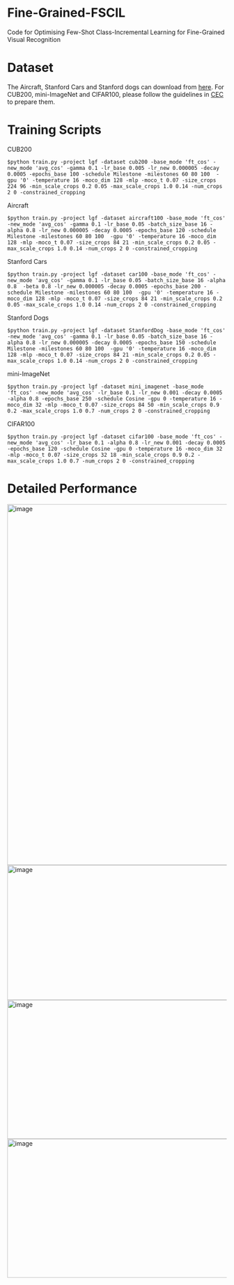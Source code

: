 # Fine-Grained-FSCIL
Code for Optimising Few-Shot Class-Incremental Learning for Fine-Grained Visual Recognition
# Dataset
The Aircraft, Stanford Cars and Stanford dogs can download from [here](https://github.com/zichengpan/PFR). For CUB200, mini-ImageNet and CIFAR100, please follow the guidelines in [CEC](https://github.com/icoz69/CEC-CVPR2021) to prepare them.
# Training Scripts
CUB200
```
$python train.py -project lgf -dataset cub200 -base_mode 'ft_cos' -new_mode 'avg_cos' -gamma 0.1 -lr_base 0.005 -lr_new 0.000005 -decay 0.0005 -epochs_base 100 -schedule Milestone -milestones 60 80 100  -gpu '0' -temperature 16 -moco_dim 128 -mlp -moco_t 0.07 -size_crops 224 96 -min_scale_crops 0.2 0.05 -max_scale_crops 1.0 0.14 -num_crops 2 0 -constrained_cropping
```
Aircraft
```
$python train.py -project lgf -dataset aircraft100 -base_mode 'ft_cos' -new_mode 'avg_cos' -gamma 0.1 -lr_base 0.05 -batch_size_base 16 -alpha 0.8 -lr_new 0.000005 -decay 0.0005 -epochs_base 120 -schedule Milestone -milestones 60 80 100  -gpu '0' -temperature 16 -moco_dim 128 -mlp -moco_t 0.07 -size_crops 84 21 -min_scale_crops 0.2 0.05 -max_scale_crops 1.0 0.14 -num_crops 2 0 -constrained_cropping 
```
Stanford Cars
```
$python train.py -project lgf -dataset car100 -base_mode 'ft_cos' -new_mode 'avg_cos' -gamma 0.1 -lr_base 0.05 -batch_size_base 16 -alpha 0.8  -beta 0.8 -lr_new 0.000005 -decay 0.0005 -epochs_base 200 -schedule Milestone -milestones 60 80 100  -gpu '0' -temperature 16 -moco_dim 128 -mlp -moco_t 0.07 -size_crops 84 21 -min_scale_crops 0.2 0.05 -max_scale_crops 1.0 0.14 -num_crops 2 0 -constrained_cropping
```
Stanford Dogs
```
$python train.py -project lgf -dataset StanfordDog -base_mode 'ft_cos' -new_mode 'avg_cos' -gamma 0.1 -lr_base 0.05 -batch_size_base 16 -alpha 0.8 -lr_new 0.000005 -decay 0.0005 -epochs_base 150 -schedule Milestone -milestones 60 80 100  -gpu '0' -temperature 16 -moco_dim 128 -mlp -moco_t 0.07 -size_crops 84 21 -min_scale_crops 0.2 0.05 -max_scale_crops 1.0 0.14 -num_crops 2 0 -constrained_cropping
```
mini-ImageNet
```
$python train.py -project lgf -dataset mini_imagenet -base_mode 'ft_cos' -new_mode 'avg_cos' -lr_base 0.1 -lr_new 0.001 -decay 0.0005 -alpha 0.8 -epochs_base 250 -schedule Cosine -gpu 0 -temperature 16 -moco_dim 32 -mlp -moco_t 0.07 -size_crops 84 50 -min_scale_crops 0.9 0.2 -max_scale_crops 1.0 0.7 -num_crops 2 0 -constrained_cropping
```
CIFAR100
```
$python train.py -project lgf -dataset cifar100 -base_mode 'ft_cos' -new_mode 'avg_cos' -lr_base 0.1 -alpha 0.8 -lr_new 0.001 -decay 0.0005 -epochs_base 120 -schedule Cosine -gpu 0 -temperature 16 -moco_dim 32 -mlp -moco_t 0.07 -size_crops 32 18 -min_scale_crops 0.9 0.2 -max_scale_crops 1.0 0.7 -num_crops 2 0 -constrained_cropping
```
# Detailed Performance
<img width="920" height="829" alt="image" src="https://github.com/user-attachments/assets/39bca8e4-fa58-4f0c-a424-eb67ff7bc0c7" />

<img width="922" height="310" alt="image" src="https://github.com/user-attachments/assets/41579b16-9e40-40b6-b66f-f5f8a42c5339" />

<img width="911" height="319" alt="image" src="https://github.com/user-attachments/assets/8fcf8565-7b2b-4670-970c-8573a67a86b6" />

<img width="914" height="319" alt="image" src="https://github.com/user-attachments/assets/d87fae37-afd3-4d74-a643-d5466f6859b0" />


